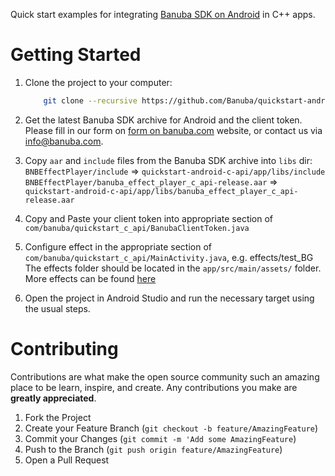 Quick start examples for integrating [Banuba SDK on Android](https://docs.banuba.com/face-ar-sdk/android/android_overview) in C++ apps.

# Getting Started

1. Clone the project to your computer:

    ```sh
        git clone --recursive https://github.com/Banuba/quickstart-android-c-api.git
    ```

2. Get the latest Banuba SDK archive for Android and the client token. Please fill in our form on [form on banuba.com](https://www.banuba.com/face-filters-sdk) website, or contact us via [info@banuba.com](mailto:info@banuba.com).
3. Copy `aar` and `include` files from the Banuba SDK archive into `libs` dir:
    `BNBEffectPlayer/include` => `quickstart-android-c-api/app/libs/include`
    `BNBEffectPlayer/banuba_effect_player_c_api-release.aar` => `quickstart-android-c-api/app/libs/banuba_effect_player_c_api-release.aar`
4. Copy and Paste your client token into appropriate section of `com/banuba/quickstart_c_api/BanubaClientToken.java`
5. Configure effect in the appropriate section of `com/banuba/quickstart_c_api/MainActivity.java`, e.g. effects/test_BG The effects folder should be located in the `app/src/main/assets/` folder. More effects can be found [here](https://docs.banuba.com/face-ar-sdk-v1/overview/demo_face_filters)
5. Open the project in Android Studio and run the necessary target using the usual steps.

# Contributing

Contributions are what make the open source community such an amazing place to be learn, inspire, and create. Any contributions you make are **greatly appreciated**.

1. Fork the Project
2. Create your Feature Branch (`git checkout -b feature/AmazingFeature`)
3. Commit your Changes (`git commit -m 'Add some AmazingFeature`)
4. Push to the Branch (`git push origin feature/AmazingFeature`)
5. Open a Pull Request
